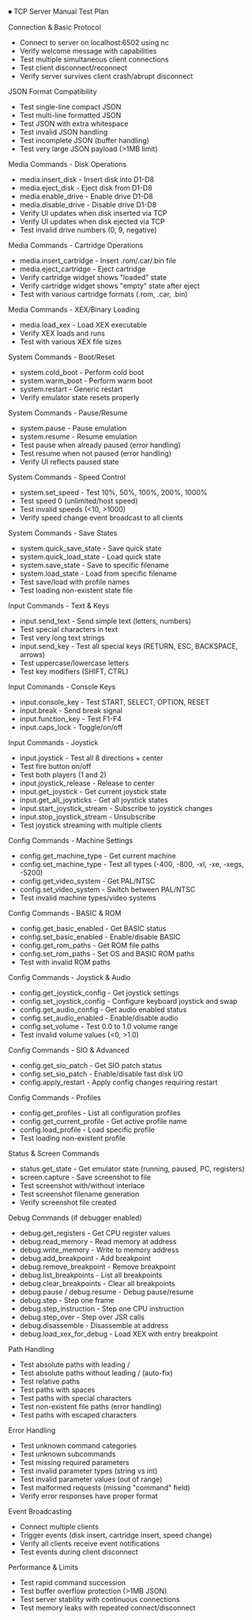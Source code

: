 ⏺ TCP Server Manual Test Plan

  Connection & Basic Protocol

  - Connect to server on localhost:6502 using nc
  - Verify welcome message with capabilities
  - Test multiple simultaneous client connections
  - Test client disconnect/reconnect
  - Verify server survives client crash/abrupt disconnect

  JSON Format Compatibility

  - Test single-line compact JSON
  - Test multi-line formatted JSON
  - Test JSON with extra whitespace
  - Test invalid JSON handling
  - Test incomplete JSON (buffer handling)
  - Test very large JSON payload (>1MB limit)

  Media Commands - Disk Operations

  - media.insert_disk - Insert disk into D1-D8
  - media.eject_disk - Eject disk from D1-D8
  - media.enable_drive - Enable drive D1-D8
  - media.disable_drive - Disable drive D1-D8
  - Verify UI updates when disk inserted via TCP
  - Verify UI updates when disk ejected via TCP
  - Test invalid drive numbers (0, 9, negative)

  Media Commands - Cartridge Operations

  - media.insert_cartridge - Insert .rom/.car/.bin file
  - media.eject_cartridge - Eject cartridge
  - Verify cartridge widget shows "loaded" state
  - Verify cartridge widget shows "empty" state after eject
  - Test with various cartridge formats (.rom, .car, .bin)

  Media Commands - XEX/Binary Loading

  - media.load_xex - Load XEX executable
  - Verify XEX loads and runs
  - Test with various XEX file sizes

  System Commands - Boot/Reset

  - system.cold_boot - Perform cold boot
  - system.warm_boot - Perform warm boot
  - system.restart - Generic restart
  - Verify emulator state resets properly

  System Commands - Pause/Resume

  - system.pause - Pause emulation
  - system.resume - Resume emulation
  - Test pause when already paused (error handling)
  - Test resume when not paused (error handling)
  - Verify UI reflects paused state

  System Commands - Speed Control

  - system.set_speed - Test 10%, 50%, 100%, 200%, 1000%
  - Test speed 0 (unlimited/host speed)
  - Test invalid speeds (<10, >1000)
  - Verify speed change event broadcast to all clients

  System Commands - Save States

  - system.quick_save_state - Save quick state
  - system.quick_load_state - Load quick state
  - system.save_state - Save to specific filename
  - system.load_state - Load from specific filename
  - Test save/load with profile names
  - Test loading non-existent state file

  Input Commands - Text & Keys

  - input.send_text - Send simple text (letters, numbers)
  - Test special characters in text
  - Test very long text strings
  - input.send_key - Test all special keys (RETURN, ESC, BACKSPACE, arrows)
  - Test uppercase/lowercase letters
  - Test key modifiers (SHIFT, CTRL)

  Input Commands - Console Keys

  - input.console_key - Test START, SELECT, OPTION, RESET
  - input.break - Send break signal
  - input.function_key - Test F1-F4
  - input.caps_lock - Toggle/on/off

  Input Commands - Joystick

  - input.joystick - Test all 8 directions + center
  - Test fire button on/off
  - Test both players (1 and 2)
  - input.joystick_release - Release to center
  - input.get_joystick - Get current joystick state
  - input.get_all_joysticks - Get all joystick states
  - input.start_joystick_stream - Subscribe to joystick changes
  - input.stop_joystick_stream - Unsubscribe
  - Test joystick streaming with multiple clients

  Config Commands - Machine Settings

  - config.get_machine_type - Get current machine
  - config.set_machine_type - Test all types (-400, -800, -xl, -xe, -xegs, -5200)
  - config.get_video_system - Get PAL/NTSC
  - config.set_video_system - Switch between PAL/NTSC
  - Test invalid machine types/video systems

  Config Commands - BASIC & ROM

  - config.get_basic_enabled - Get BASIC status
  - config.set_basic_enabled - Enable/disable BASIC
  - config.get_rom_paths - Get ROM file paths
  - config.set_rom_paths - Set OS and BASIC ROM paths
  - Test with invalid ROM paths

  Config Commands - Joystick & Audio

  - config.get_joystick_config - Get joystick settings
  - config.set_joystick_config - Configure keyboard joystick and swap
  - config.get_audio_config - Get audio enabled status
  - config.set_audio_enabled - Enable/disable audio
  - config.set_volume - Test 0.0 to 1.0 volume range
  - Test invalid volume values (<0, >1.0)

  Config Commands - SIO & Advanced

  - config.get_sio_patch - Get SIO patch status
  - config.set_sio_patch - Enable/disable fast disk I/O
  - config.apply_restart - Apply config changes requiring restart

  Config Commands - Profiles

  - config.get_profiles - List all configuration profiles
  - config.get_current_profile - Get active profile name
  - config.load_profile - Load specific profile
  - Test loading non-existent profile

  Status & Screen Commands

  - status.get_state - Get emulator state (running, paused, PC, registers)
  - screen.capture - Save screenshot to file
  - Test screenshot with/without interlace
  - Test screenshot filename generation
  - Verify screenshot file created

  Debug Commands (if debugger enabled)

  - debug.get_registers - Get CPU register values
  - debug.read_memory - Read memory at address
  - debug.write_memory - Write to memory address
  - debug.add_breakpoint - Add breakpoint
  - debug.remove_breakpoint - Remove breakpoint
  - debug.list_breakpoints - List all breakpoints
  - debug.clear_breakpoints - Clear all breakpoints
  - debug.pause / debug.resume - Debug pause/resume
  - debug.step - Step one frame
  - debug.step_instruction - Step one CPU instruction
  - debug.step_over - Step over JSR calls
  - debug.disassemble - Disassemble at address
  - debug.load_xex_for_debug - Load XEX with entry breakpoint

  Path Handling

  - Test absolute paths with leading /
  - Test absolute paths without leading / (auto-fix)
  - Test relative paths
  - Test paths with spaces
  - Test paths with special characters
  - Test non-existent file paths (error handling)
  - Test paths with escaped characters

  Error Handling

  - Test unknown command categories
  - Test unknown subcommands
  - Test missing required parameters
  - Test invalid parameter types (string vs int)
  - Test invalid parameter values (out of range)
  - Test malformed requests (missing "command" field)
  - Verify error responses have proper format

  Event Broadcasting

  - Connect multiple clients
  - Trigger events (disk insert, cartridge insert, speed change)
  - Verify all clients receive event notifications
  - Test events during client disconnect

  Performance & Limits

  - Test rapid command succession
  - Test buffer overflow protection (>1MB JSON)
  - Test server stability with continuous connections
  - Test memory leaks with repeated connect/disconnect

